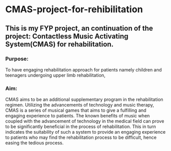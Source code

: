 # CMAS-project-for-rehibilitation
## This is my FYP project, an continuation of the project: Contactless Music Activating System(CMAS) for rehabilitation.

### Purpose:
To have engaging rehabilitation approach for patients namely children and teenagers undergoing upper limb rehabilitation, 

### Aim:
CMAS aims to be an additional supplementary program  in the rehabilitation regimen. Utilizing the advancements of technology and music therapy, CMAS is a series of musical games that aims to give a fulfilling and engaging experience to patients.  The known benefits of music when coupled with the advancement of technology in the  medical field can prove to be significantly beneficial in the process of rehabilitation. This in turn indicates the suitability of such a system to provide an engaging experience to patients who may find the rehabilitation process to be difficult, hence easing the tedious process.
